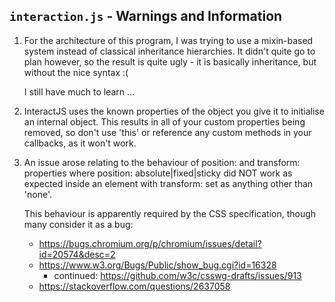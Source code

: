 `interaction.js` - Warnings and Information
----------

1. For the architecture of this program, I was trying to use a mixin-based system
instead of classical inheritance hierarchies. It didn't quite go to plan
however, so the result is quite ugly - it is basically inheritance, but without
the nice syntax :(

    I still have much to learn ...

2. InteractJS uses the known properties of the object you give it to initialise an
internal object. This results in all of your custom properties being removed, so
don't use 'this' or reference any custom methods in your callbacks, as it won't
work.

3. An issue arose relating to the behaviour of position: and transform: properties
where position: absolute|fixed|sticky did NOT work as expected inside an element
with transform: set as anything other than 'none'.

    This behaviour is apparently required by the CSS specification, though many
consider it as a bug:
    - https://bugs.chromium.org/p/chromium/issues/detail?id=20574&desc=2
    - https://www.w3.org/Bugs/Public/show_bug.cgi?id=16328
        - continued: https://github.com/w3c/csswg-drafts/issues/913
    - https://stackoverflow.com/questions/2637058
